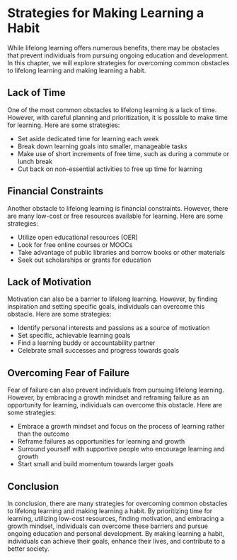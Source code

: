 # Strategies for Making Learning a Habit

While lifelong learning offers numerous benefits, there may be obstacles that prevent individuals from pursuing ongoing education and development. In this chapter, we will explore strategies for overcoming common obstacles to lifelong learning and making learning a habit.

Lack of Time
------------

One of the most common obstacles to lifelong learning is a lack of time. However, with careful planning and prioritization, it is possible to make time for learning. Here are some strategies:

* Set aside dedicated time for learning each week
* Break down learning goals into smaller, manageable tasks
* Make use of short increments of free time, such as during a commute or lunch break
* Cut back on non-essential activities to free up time for learning

Financial Constraints
---------------------

Another obstacle to lifelong learning is financial constraints. However, there are many low-cost or free resources available for learning. Here are some strategies:

* Utilize open educational resources (OER)
* Look for free online courses or MOOCs
* Take advantage of public libraries and borrow books or other materials
* Seek out scholarships or grants for education

Lack of Motivation
------------------

Motivation can also be a barrier to lifelong learning. However, by finding inspiration and setting specific goals, individuals can overcome this obstacle. Here are some strategies:

* Identify personal interests and passions as a source of motivation
* Set specific, achievable learning goals
* Find a learning buddy or accountability partner
* Celebrate small successes and progress towards goals

Overcoming Fear of Failure
--------------------------

Fear of failure can also prevent individuals from pursuing lifelong learning. However, by embracing a growth mindset and reframing failure as an opportunity for learning, individuals can overcome this obstacle. Here are some strategies:

* Embrace a growth mindset and focus on the process of learning rather than the outcome
* Reframe failures as opportunities for learning and growth
* Surround yourself with supportive people who encourage learning and growth
* Start small and build momentum towards larger goals

Conclusion
----------

In conclusion, there are many strategies for overcoming common obstacles to lifelong learning and making learning a habit. By prioritizing time for learning, utilizing low-cost resources, finding motivation, and embracing a growth mindset, individuals can overcome these barriers and pursue ongoing education and personal development. By making learning a habit, individuals can achieve their goals, enhance their lives, and contribute to a better society.



